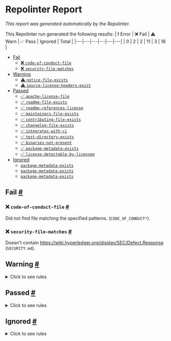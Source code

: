 # Repolinter Report

*This report was generated automatically by the Repolinter.*

This Repolinter run generated the following results:
| ❗  Error | ❌  Fail | ⚠️  Warn | ✅  Pass | Ignored | Total |
|---|---|---|---|---|---|
| 0 | 2 | 2 | 11 | 3 | 18 |

- [Fail](#user-content-fail)
  - [❌ `code-of-conduct-file`](#user-content--code-of-conduct-file)
  - [❌ `security-file-matches`](#user-content--security-file-matches)
- [Warning](#user-content-warning)
  - [⚠️ `notice-file-exists`](#user-content--notice-file-exists)
  - [⚠️ `source-license-headers-exist`](#user-content--source-license-headers-exist)
- [Passed](#user-content-passed)
  - [✅ `apache-license-file`](#user-content--apache-license-file)
  - [✅ `readme-file-exists`](#user-content--readme-file-exists)
  - [✅ `readme-references-license`](#user-content--readme-references-license)
  - [✅ `maintainers-file-exists`](#user-content--maintainers-file-exists)
  - [✅ `contributing-file-exists`](#user-content--contributing-file-exists)
  - [✅ `changelog-file-exists`](#user-content--changelog-file-exists)
  - [✅ `integrates-with-ci`](#user-content--integrates-with-ci)
  - [✅ `test-directory-exists`](#user-content--test-directory-exists)
  - [✅ `binaries-not-present`](#user-content--binaries-not-present)
  - [✅ `package-metadata-exists`](#user-content--package-metadata-exists)
  - [✅ `license-detectable-by-licensee`](#user-content--license-detectable-by-licensee)
- [Ignored](#user-content-ignored)
  - [`package-metadata-exists`](#user-content-package-metadata-exists)
  - [`package-metadata-exists`](#user-content-package-metadata-exists)
  - [`package-metadata-exists`](#user-content-package-metadata-exists)

## Fail <a href="#user-content-fail" id="fail">#</a>

### ❌ `code-of-conduct-file` <a href="#user-content--code-of-conduct-file" id="-code-of-conduct-file">#</a>

Did not find file matching the specified patterns. (`CODE_OF_CONDUCT*`).

### ❌ `security-file-matches` <a href="#user-content--security-file-matches" id="-security-file-matches">#</a>

Doesn't contain https://wiki.hyperledger.org/display/SEC/Defect.Response (`SECURITY.md`).


## Warning <a href="#user-content-warning" id="warning">#</a>

<details>
<summary>Click to see rules</summary>

### ⚠️ `notice-file-exists` <a href="#user-content--notice-file-exists" id="-notice-file-exists">#</a>

Did not find a file matching the specified patterns. (`NOTICE*`).

### ⚠️ `source-license-headers-exist` <a href="#user-content--source-license-headers-exist" id="-source-license-headers-exist">#</a>

Below is a list of files or patterns that failed:

- `client/e2e-test/startnetwork.js`: The first 5 lines do not contain the pattern(s): Copyright.
- `client/src/FabricVersion.js`: The first 5 lines do not contain the pattern(s): Copyright.
- `client/src/config.js`: The first 5 lines do not contain the pattern(s): Copyright.
- `client/src/index.js`: The first 5 lines do not contain the pattern(s): Copyright.
- `client/src/registerServiceWorker.js`: The first 5 lines do not contain the pattern(s): Copyright.
- `client/src/setupTests.js`: The first 5 lines do not contain the pattern(s): Copyright.
- `client/src/components/Container.js`: The first 5 lines do not contain the pattern(s): Copyright.
- `client/src/components/ErrorMessage.js`: The first 5 lines do not contain the pattern(s): Copyright.
- `client/src/components/ErrorMessage.spec.js`: The first 5 lines do not contain the pattern(s): Copyright.
- `client/src/components/Main.js`: The first 5 lines do not contain the pattern(s): Copyright.
- `client/src/components/Main.spec.js`: The first 5 lines do not contain the pattern(s): Copyright.
- `client/src/services/request.js`: The first 5 lines do not contain the pattern(s): Copyright.
- `client/src/state/Auth.js`: The first 5 lines do not contain the pattern(s): Copyright.
- `client/src/state/store.js`: The first 5 lines do not contain the pattern(s): Copyright.
- `client/e2e-test/specs/chaincode/chaincode.test.js`: The first 5 lines do not contain the pattern(s): Copyright.
- `client/e2e-test/specs/dashboard/dashboard.test.js`: The first 5 lines do not contain the pattern(s): Copyright.
- `client/e2e-test/specs/network/network.test.js`: The first 5 lines do not contain the pattern(s): Copyright.
- `client/e2e-test/specs/utils/helper.js`: The first 5 lines do not contain the pattern(s): Copyright.
- `client/src/components/App/App.js`: The first 5 lines do not contain the pattern(s): Copyright.
- `client/src/components/App/App.spec.js`: The first 5 lines do not contain the pattern(s): Copyright.
- `client/src/components/App/index.js`: The first 5 lines do not contain the pattern(s): Copyright.
- `client/src/components/Charts/ChartStats.js`: The first 5 lines do not contain the pattern(s): Copyright.
- `client/src/components/Charts/ChartStats.spec.js`: The first 5 lines do not contain the pattern(s): Copyright.
- `client/src/components/Charts/OrgPieChart.js`: The first 5 lines do not contain the pattern(s): Copyright.
- `client/src/components/Charts/OrgPieChart.spec.js`: The first 5 lines do not contain the pattern(s): Copyright.
- `client/src/components/Charts/TimeChart.js`: The first 5 lines do not contain the pattern(s): Copyright.
- `client/src/components/Charts/TimeChart.spec.js`: The first 5 lines do not contain the pattern(s): Copyright.
- `client/src/components/Footer/FooterView.js`: The first 5 lines do not contain the pattern(s): Copyright.
- `client/src/components/Footer/FooterView.spec.js`: The first 5 lines do not contain the pattern(s): Copyright.
- `client/src/components/Footer/index.js`: The first 5 lines do not contain the pattern(s): Copyright.
- `client/src/components/Forms/ChaincodeForm.js`: The first 5 lines do not contain the pattern(s): Copyright.
- `client/src/components/Forms/ChaincodeForm.spec.js`: The first 5 lines do not contain the pattern(s): Copyright.
- `client/src/components/Forms/ChannelForm.js`: The first 5 lines do not contain the pattern(s): Copyright.
- `client/src/components/Forms/ChannelForm.spec.js`: The first 5 lines do not contain the pattern(s): Copyright.
- `client/src/components/Header/HeaderView.js`: The first 5 lines do not contain the pattern(s): Copyright.
- `client/src/components/Header/HeaderView.spec.js`: The first 5 lines do not contain the pattern(s): Copyright.
- `client/src/components/Header/index.js`: The first 5 lines do not contain the pattern(s): Copyright.
- `client/src/components/Lists/Blocks.js`: The first 5 lines do not contain the pattern(s): Copyright.
- `client/src/components/Lists/Blocks.spec.js`: The first 5 lines do not contain the pattern(s): Copyright.
- `client/src/components/Lists/Chaincodes.js`: The first 5 lines do not contain the pattern(s): Copyright.
- `client/src/components/Lists/Chaincodes.spec.js`: The first 5 lines do not contain the pattern(s): Copyright.
- `client/src/components/Lists/Channels.js`: The first 5 lines do not contain the pattern(s): Copyright.
- `client/src/components/Lists/Channels.spec.js`: The first 5 lines do not contain the pattern(s): Copyright.
- `client/src/components/Lists/Peers.js`: The first 5 lines do not contain the pattern(s): Copyright.
- `client/src/components/Lists/Peers.spec.js`: The first 5 lines do not contain the pattern(s): Copyright.
- `client/src/components/Lists/PeersHealth.js`: The first 5 lines do not contain the pattern(s): Copyright.
- `client/src/components/Lists/PeersHealth.spec.js`: The first 5 lines do not contain the pattern(s): Copyright.
- `client/src/components/Lists/TimelineStream.js`: The first 5 lines do not contain the pattern(s): Copyright.
- `client/src/components/Lists/TimelineStream.spec.js`: The first 5 lines do not contain the pattern(s): Copyright.
- `client/src/components/Lists/Transactions.js`: The first 5 lines do not contain the pattern(s): Copyright.
- `client/src/components/Lists/Transactions.spec.js`: The first 5 lines do not contain the pattern(s): Copyright.
- `client/src/components/Lists/Users.js`: The first 5 lines do not contain the pattern(s): Copyright.
- `client/src/components/Login/Login.js`: The first 5 lines do not contain the pattern(s): Copyright.
- `client/src/components/Login/Login.spec.js`: The first 5 lines do not contain the pattern(s): Copyright.
- `client/src/components/Login/index.js`: The first 5 lines do not contain the pattern(s): Copyright.
- `client/src/components/Panels/AdminPanel.js`: The first 5 lines do not contain the pattern(s): Copyright.
- `client/src/components/Panels/AdminPanel.spec.js`: The first 5 lines do not contain the pattern(s): Copyright.
- `client/src/components/Panels/NotificationsPanel.js`: The first 5 lines do not contain the pattern(s): Copyright.
- `client/src/components/Panels/NotificationsPanel.spec.js`: The first 5 lines do not contain the pattern(s): Copyright.
- `client/src/components/Register/Register.js`: The first 5 lines do not contain the pattern(s): Copyright.
- `client/src/components/Register/Register.spec.js`: The first 5 lines do not contain the pattern(s): Copyright.
- `client/src/components/Register/index.js`: The first 5 lines do not contain the pattern(s): Copyright.
- `client/src/components/Route/Private.js`: The first 5 lines do not contain the pattern(s): Copyright.
- `client/src/components/Route/index.js`: The first 5 lines do not contain the pattern(s): Copyright.
- `client/src/components/Styled/DatePicker.js`: The first 5 lines do not contain the pattern(s): Copyright.
- `client/src/components/Styled/DatePicker.spec.js`: The first 5 lines do not contain the pattern(s): Copyright.
- `client/src/components/Styled/Modal.js`: The first 5 lines do not contain the pattern(s): Copyright.
- `client/src/components/Styled/MultiSelect.js`: The first 5 lines do not contain the pattern(s): Copyright.
- `client/src/components/Styled/Select.js`: The first 5 lines do not contain the pattern(s): Copyright.
- `client/src/components/Styled/Select.spec.js`: The first 5 lines do not contain the pattern(s): Copyright.
- `client/src/components/Styled/Table.js`: The first 5 lines do not contain the pattern(s): Copyright.
- `client/src/components/Styled/Table.spec.js`: The first 5 lines do not contain the pattern(s): Copyright.
- `client/src/components/Styled/View.js`: The first 5 lines do not contain the pattern(s): Copyright.
- `client/src/components/Styled/View.spec.js`: The first 5 lines do not contain the pattern(s): Copyright.
- `client/src/components/Theme/Theme.js`: The first 5 lines do not contain the pattern(s): Copyright.
- `client/src/components/Theme/index.js`: The first 5 lines do not contain the pattern(s): Copyright.
- `client/src/components/UsersPanal/UsersPanal.js`: The first 5 lines do not contain the pattern(s): Copyright, License.
- `client/src/components/UsersPanal/index.js`: The first 5 lines do not contain the pattern(s): Copyright.
- `client/src/components/View/BlockView.js`: The first 5 lines do not contain the pattern(s): Copyright.
- `client/src/components/View/BlockView.spec.js`: The first 5 lines do not contain the pattern(s): Copyright.
- `client/src/components/View/BlocksView.js`: The first 5 lines do not contain the pattern(s): Copyright.
- `client/src/components/View/BlocksView.spec.js`: The first 5 lines do not contain the pattern(s): Copyright.
- `client/src/components/View/ChaincodeModal.js`: The first 5 lines do not contain the pattern(s): Copyright.
- `client/src/components/View/ChaincodeModal.spec.js`: The first 5 lines do not contain the pattern(s): Copyright.
- `client/src/components/View/ChaincodeView.js`: The first 5 lines do not contain the pattern(s): Copyright.
- `client/src/components/View/ChaincodeView.spec.js`: The first 5 lines do not contain the pattern(s): Copyright.
- `client/src/components/View/ChannelsView.js`: The first 5 lines do not contain the pattern(s): Copyright.
- `client/src/components/View/ChannelsView.spec.js`: The first 5 lines do not contain the pattern(s): Copyright.
- `client/src/components/View/DashboardView.js`: The first 5 lines do not contain the pattern(s): Copyright.
- `client/src/components/View/DashboardView.spec.js`: The first 5 lines do not contain the pattern(s): Copyright.
- `client/src/components/View/LandingPage.js`: The first 5 lines do not contain the pattern(s): Copyright.
- `client/src/components/View/LandingPage.spec.js`: The first 5 lines do not contain the pattern(s): Copyright.
- `client/src/components/View/NetworkView.js`: The first 5 lines do not contain the pattern(s): Copyright.
- `client/src/components/View/NetworkView.spec.js`: The first 5 lines do not contain the pattern(s): Copyright.
- `client/src/components/View/PageNotFound.js`: The first 5 lines do not contain the pattern(s): Copyright.
- `client/src/components/View/PageNotFound.spec.js`: The first 5 lines do not contain the pattern(s): Copyright.
- `client/src/components/View/TransactionView.js`: The first 5 lines do not contain the pattern(s): Copyright.
- `client/src/components/View/TransactionView.spec.js`: The first 5 lines do not contain the pattern(s): Copyright.
- `client/src/components/View/TransactionsView.js`: The first 5 lines do not contain the pattern(s): Copyright.
- `client/src/components/View/TransactionsView.spec.js`: The first 5 lines do not contain the pattern(s): Copyright.
- `client/src/components/types/index.js`: The first 5 lines do not contain the pattern(s): Copyright.
- `client/src/services/__mocks__/request.js`: The first 5 lines do not contain the pattern(s): Copyright.
- `client/src/state/redux/index.js`: The first 5 lines do not contain the pattern(s): Copyright.
- `app/persistence/fabric/postgreSQL/db/processenv.js`: The first 5 lines do not contain the pattern(s): Copyright.
- `client/src/state/redux/auth/actions.js`: The first 5 lines do not contain the pattern(s): Copyright.
- `client/src/state/redux/auth/index.js`: The first 5 lines do not contain the pattern(s): Copyright.
- `client/src/state/redux/auth/operations.js`: The first 5 lines do not contain the pattern(s): Copyright.
- `client/src/state/redux/auth/reducers.js`: The first 5 lines do not contain the pattern(s): Copyright.
- `client/src/state/redux/auth/selectors.js`: The first 5 lines do not contain the pattern(s): Copyright.
- `client/src/state/redux/auth/tests.spec.js`: The first 5 lines do not contain the pattern(s): Copyright.
- `client/src/state/redux/auth/types.js`: The first 5 lines do not contain the pattern(s): Copyright.
- `client/src/state/redux/charts/actions.js`: The first 5 lines do not contain the pattern(s): Copyright.
- `client/src/state/redux/charts/index.js`: The first 5 lines do not contain the pattern(s): Copyright.
- `client/src/state/redux/charts/operations.js`: The first 5 lines do not contain the pattern(s): Copyright.
- `client/src/state/redux/charts/reducers.js`: The first 5 lines do not contain the pattern(s): Copyright.
- `client/src/state/redux/charts/selectors.js`: The first 5 lines do not contain the pattern(s): Copyright.
- `client/src/state/redux/charts/tests.spec.js`: The first 5 lines do not contain the pattern(s): Copyright.
- `client/src/state/redux/charts/types.js`: The first 5 lines do not contain the pattern(s): Copyright.
- `client/src/state/redux/tables/actions.js`: The first 5 lines do not contain the pattern(s): Copyright.
- `client/src/state/redux/tables/index.js`: The first 5 lines do not contain the pattern(s): Copyright.
- `client/src/state/redux/tables/operations.js`: The first 5 lines do not contain the pattern(s): Copyright.
- `client/src/state/redux/tables/reducers.js`: The first 5 lines do not contain the pattern(s): Copyright.
- `client/src/state/redux/tables/selectors.js`: The first 5 lines do not contain the pattern(s): Copyright.
- `client/src/state/redux/tables/tests.spec.js`: The first 5 lines do not contain the pattern(s): Copyright.
- `client/src/state/redux/tables/types.js`: The first 5 lines do not contain the pattern(s): Copyright.
- `client/src/state/redux/theme/actions.js`: The first 5 lines do not contain the pattern(s): Copyright.
- `client/src/state/redux/theme/index.js`: The first 5 lines do not contain the pattern(s): Copyright.
- `client/src/state/redux/theme/reducers.js`: The first 5 lines do not contain the pattern(s): Copyright.
- `client/src/state/redux/theme/selectors.js`: The first 5 lines do not contain the pattern(s): Copyright.
- `client/src/state/redux/theme/tests.spec.js`: The first 5 lines do not contain the pattern(s): Copyright.
- `client/src/state/redux/theme/types.js`: The first 5 lines do not contain the pattern(s): Copyright.

</details>

## Passed <a href="#user-content-passed" id="passed">#</a>

<details>
<summary>Click to see rules</summary>

### ✅ `apache-license-file` <a href="#user-content--apache-license-file" id="-apache-license-file">#</a>

Contains Apache License.*Version 2.0 (`LICENSE`).

### ✅ `readme-file-exists` <a href="#user-content--readme-file-exists" id="-readme-file-exists">#</a>

Found file (`README.md`).

### ✅ `readme-references-license` <a href="#user-content--readme-references-license" id="-readme-references-license">#</a>

Contains license (`README.md`).

### ✅ `maintainers-file-exists` <a href="#user-content--maintainers-file-exists" id="-maintainers-file-exists">#</a>

Found file (`MAINTAINERS.md`).

### ✅ `contributing-file-exists` <a href="#user-content--contributing-file-exists" id="-contributing-file-exists">#</a>

Found file (`CONTRIBUTING.md`).

### ✅ `changelog-file-exists` <a href="#user-content--changelog-file-exists" id="-changelog-file-exists">#</a>

Found file (`CHANGELOG.md`).

### ✅ `integrates-with-ci` <a href="#user-content--integrates-with-ci" id="-integrates-with-ci">#</a>

Found file (`ci/azure-pipelines.yml`).

### ✅ `test-directory-exists` <a href="#user-content--test-directory-exists" id="-test-directory-exists">#</a>

Found file (`app/test`).

### ✅ `binaries-not-present` <a href="#user-content--binaries-not-present" id="-binaries-not-present">#</a>

Excluded file type doesn't exist. (`**/*.exe,**/*.dll,!node_modules/**`).

### ✅ `package-metadata-exists` <a href="#user-content--package-metadata-exists" id="-package-metadata-exists">#</a>

Found file (`package.json`).

### ✅ `license-detectable-by-licensee` <a href="#user-content--license-detectable-by-licensee" id="-license-detectable-by-licensee">#</a>

Licensee identified the license for project: Apache-2.0.

</details>

## Ignored <a href="#user-content-ignored" id="ignored">#</a>

<details>
<summary>Click to see rules</summary>

### `package-metadata-exists` <a href="#user-content-package-metadata-exists" id="package-metadata-exists">#</a>

This rule was ignored for the following reason: ignored due to unsatisfied condition(s): "language=ruby"

### `package-metadata-exists` <a href="#user-content-package-metadata-exists" id="package-metadata-exists">#</a>

This rule was ignored for the following reason: ignored due to unsatisfied condition(s): "language=java"

### `package-metadata-exists` <a href="#user-content-package-metadata-exists" id="package-metadata-exists">#</a>

This rule was ignored for the following reason: ignored due to unsatisfied condition(s): "language=python"

</details>

